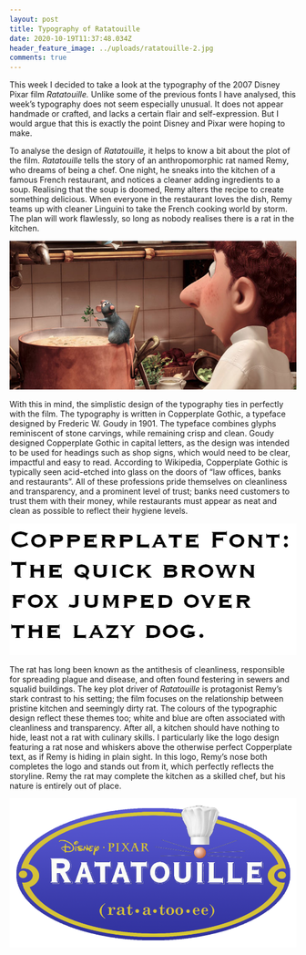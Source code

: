 ```yaml
---
layout: post
title: Typography of Ratatouille
date: 2020-10-19T11:37:48.034Z
header_feature_image: ../uploads/ratatouille-2.jpg
comments: true
---
```

This week I decided to take a look at the typography of the 2007 Disney Pixar film *Ratatouille.* Unlike some of the previous fonts I have analysed, this week’s typography does not seem especially unusual. It does not appear handmade or crafted, and lacks a certain flair and self-expression. But I would argue that this is exactly the point Disney and Pixar were hoping to make.

To analyse the design of *Ratatouille,* it helps to know a bit about the plot of the film. *Ratatouille* tells the story of an anthropomorphic rat named Remy, who dreams of being a chef. One night, he sneaks into the kitchen of a famous French restaurant, and notices a cleaner adding ingredients to a soup. Realising that the soup is doomed, Remy alters the recipe to create something delicious. When everyone in the restaurant loves the dish, Remy teams up with cleaner Linguini to take the French cooking world by storm. The plan will work flawlessly, so long as nobody realises there is a rat in the kitchen.

![](../uploads/rat-picture.jpg)

With this in mind, the simplistic design of the typography ties in perfectly with the film. The typography is written in Copperplate Gothic, a typeface designed by Frederic W. Goudy in 1901. The typeface combines glyphs reminiscent of stone carvings, while remaining crisp and clean. Goudy designed Copperplate Gothic in capital letters, as the design was intended to be used for headings such as shop signs, which would need to be clear, impactful and easy to read. According to Wikipedia, Copperplate Gothic is typically seen acid-etched into glass on the doors of “law offices, banks and restaurants”. All of these professions pride themselves on cleanliness and transparency, and a prominent level of trust; banks need customers to trust them with their money, while restaurants must appear as neat and clean as possible to reflect their hygiene levels.

![](../uploads/ms_copperplate_sample.png)

The rat has long been known as the antithesis of cleanliness, responsible for spreading plague and disease, and often found festering in sewers and squalid buildings. The key plot driver of *Ratatouille* is protagonist Remy’s stark contrast to his setting; the film focuses on the relationship between pristine kitchen and seemingly dirty rat. The colours of the typographic design reflect these themes too; white and blue are often associated with cleanliness and transparency. After all, a kitchen should have nothing to hide, least not a rat with culinary skills. I particularly like the logo design featuring a rat nose and whiskers above the otherwise perfect Copperplate text, as if Remy is hiding in plain sight. In this logo, Remy’s nose both completes the logo and stands out from it, which perfectly reflects the storyline. Remy the rat may complete the kitchen as a skilled chef, but his nature is entirely out of place.

![](../uploads/ratatouillelogo.png)